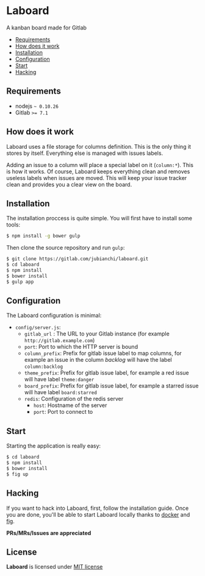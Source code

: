 # Laboard

A kanban board made for Gitlab

* [Requirements](#requirements)
* [How does it work](#how-does-it-work)
* [Installation](#installation)
* [Configuration](#configuration)
* [Start](#start)
* [Hacking](#hacking)

## Requirements

* nodejs `~ 0.10.26`
* Gitlab `>= 7.1`

## How does it work

Laboard uses a file storage for columns definition. This is the only thing it stores by itself. Everything else is managed
with issues labels.

Adding an issue to a column will place a special label on it (`column:*`). This is how it works. Of course, Laboard keeps
everything clean and removes useless labels when issues are moved. This will keep your issue tracker clean and provides you
a clear view on the board.

## Installation

The installation proccess is quite simple. You will first have to install some tools:

```sh
$ npm install -g bower gulp
```

Then clone the source repository and run `gulp`:

```sh
$ git clone https://gitlab.com/jubianchi/laboard.git
$ cd laboard
$ npm install
$ bower install
$ gulp app
```

## Configuration

The Laboard configuration is minimal:

* `config/server.js`:
  * `gitlab_url` : The URL to your Gitlab instance (for example `http://gitlab.example.com`)
  * `port`: Port to which the HTTP server is bound
  * `column_prefix`: Prefix for gitlab issue label to map columns, for example an issue in the column _backlog_ will have the label `column:backlog`
  * `theme_prefix`: Prefix for gitlab issue label, for example a red issue will have label `theme:danger`
  * `board_prefix`: Prefix for gitlab issue label, for example a starred issue will have label `board:starred`
  * `redis`: Configuration of the redis server
    * `host`: Hostname of the server
    * `port`: Port to connect to

## Start

Starting the application is really easy:

```sh
$ cd laboard
$ npm install
$ bower install
$ fig up
```

## Hacking

If you want to hack into Laboard, first, follow the installation guide. Once you are done, you'll be able to start Laboard 
locally thanks to [docker](https://www.docker.com/) and [fig](http://www.fig.sh/).

**PRs/MRs/Issues are appreciated**

## License

**Laboard** is licensed under [MIT license](http://opensource.org/licenses/MIT)
